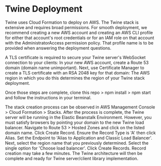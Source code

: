 # Twine Deployment

Twine uses Cloud Formation to deploy on AWS. The Twine stack is extensive and requires broad permissions. For smooth deployment, we recommend creating a new AWS account and creating an AWS CLI profile for either that account's root credentials or for an IAM role on that account with the AdministratorAccess permission policy. That profile name is to be provided when answering the deployment questions.

A TLS certificate is required to secure your Twine server's WebSocket connection to your clients: In your new AWS account, create a Route 53 domain (domain name unimportant). Next, use Certificate Manager to create a TLS certificate with an RSA 2048 key for that domain: The AWS region in which you do this determines the region of your Twine stack deployment.

Once those steps are complete, clone this repo > npm install > npm start and follow the instructions in your terminal.

The stack creation process can be observed in AWS Management Console > Cloud Formation > Stacks. After the process is complete, the Twine server will be running in the Elastic Beanstalk Environment. However, you must satisfy browsers by pointing your domain to the new Twine load balancer. Navigate to Route 53 > Hosted Zones and click on the listed domain name. Click Create Record. Ensure the Record Type is 'A' then click Alias. Set the Endpoint to 'Alias to Application and Classic Load Balancer'. Next, select the region name that you previously determined. Select the single option for 'Choose load balancer'. Click Create Records. Record creation may take a few minutes. The Twine architecture will then be complete and ready for Twine server/client library implementation.
